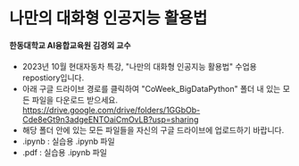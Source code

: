 # 나만의 대화형 인공지능 활용법
#### 한동대학교 AI융합교육원 김경외 교수

- 2023년 10월 현대자동차 특강, "나만의 대화형 인공지능 활용법" 수업용 repostiory입니다.
- 아래 구글 드라이브 경로를 클릭하여 "CoWeek_BigDataPython" 폴더 내 있는 모든 파일을 다운로드 받으세요.
https://drive.google.com/drive/folders/1GGbOb-Cde8eGt9n3adgeENTOaiCmOvLB?usp=sharing
- 해당 폴더 안에 있는 모든 파일들을 자신의 구글 드라이브에 업로드하기 바랍니다.
- .ipynb : 실습용 .ipynb 파일
- .pdf : 실습용 .ipynb 파일

